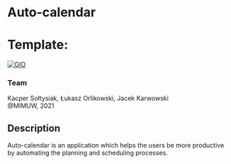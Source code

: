# Auto-calendar
# Template:
[![GIO](https://circleci.com/gh/inexxt/gio.svg?style=svg)](https://github.com/inexxt/gio)

### Team
Kacper Sołtysiak, Łukasz Orlikowski, Jacek Karwowski  
@MIMUW, 2021

## Description
Auto-calendar is an application which helps the users be more productive by automating the planning and scheduling processes.

